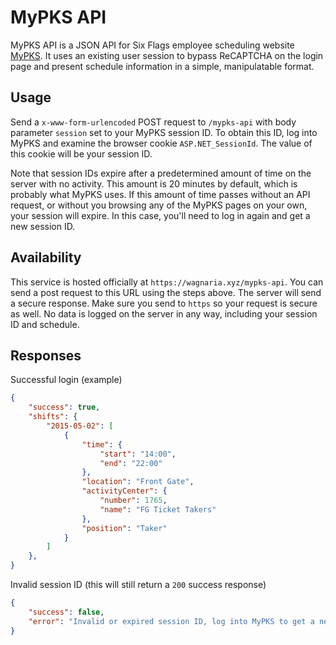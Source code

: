 # MyPKS API

MyPKS API is a JSON API for Six Flags employee scheduling website
[MyPKS](http://mypks.com/). It uses an existing user session to bypass
ReCAPTCHA on the login page and present schedule information in a simple,
manipulatable format.

## Usage

Send a `x-www-form-urlencoded` POST request to `/mypks-api` with body parameter
`session` set to your MyPKS session ID. To obtain this ID, log into MyPKS and
examine the browser cookie `ASP.NET_SessionId`. The value of this cookie will
be your session ID.

Note that session IDs expire after a predetermined amount of time on the server
with no activity. This amount is 20 minutes by default, which is probably what
MyPKS uses. If this amount of time passes without an API request, or without
you browsing any of the MyPKS pages on your own, your session will expire. In
this case, you'll need to log in again and get a new session ID.

## Availability

This service is hosted officially at `https://wagnaria.xyz/mypks-api`. You can
send a post request to this URL using the steps above. The server will send a
secure response. Make sure you send to `https` so your request is secure as
well. No data is logged on the server in any way, including your session ID and
schedule.

## Responses

Successful login (example)

```json
{
	"success": true,
	"shifts": {
		"2015-05-02": [
			{
				"time": {
					"start": "14:00",
					"end": "22:00"
				},
				"location": "Front Gate",
				"activityCenter": {
					"number": 1765,
					"name": "FG Ticket Takers"
				},
				"position": "Taker"
			}
		]
    },
}
```

Invalid session ID (this will still return a `200` success response)

```json
{
	"success": false,
	"error": "Invalid or expired session ID, log into MyPKS to get a new one"
}
```

